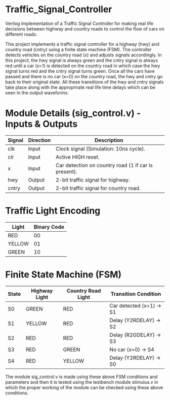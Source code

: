 # Traffic_Signal_Controller
Verilog implementation of a Traffic Signal Controller for making real life decisions between highway and country roads to control the flow of cars on different roads.

This project implements a traffic signal controller for a highway (hwy) and country road (cntry) using a finite state machine (FSM). The controller detects vehicles on the country road (x) and adjusts signals accordingly. In this project, the hwy signal is always green and the cntry signal is always red until a car (x=1) is detected on the country road in which case the hwy signal turns red and the cntry signal turns green. Once all the cars have passed and there is no car (x=0) on the country road, the hwy and cntry go back to their original state. All these transitions of the hwy and cntry signals take place along with the approprirate real life time delays which can be seen in the output waveforms.

# Module Details (sig_control.v) - Inputs & Outputs
|Signal|Direction|Description|
| ------------- | ------------- | ------------- | 
|clk	  | Input	 | Clock signal (Simulation: 10ns cycle).|
|clr	  | Input	 | Active HIGH reset.|
|x	    | Input	 | Car detection on country road (1 if car is present).|
|hwy	  | Output | 2-bit traffic signal for highway.|
|cntry |	Output | 2-bit traffic signal for country road.|

# Traffic Light Encoding
|Light|Binary Code|
| ------------- | ------------- |
|RED	   | 00|
|YELLOW  | 01|
|GREEN	 | 10|

# Finite State Machine (FSM)
|State	| Highway Light | Country Road Light  | Transition Condition|
| ------------- | ------------- | ------------- | ------------- |
|S0    |    GREEN	      |     RED	            | Car detected (x=1) → S1|
|S1	   |   YELLOW	      |      RED	          | Delay (Y2RDELAY) → S2|
|S2	   |    RED	        |      RED	          | Delay (R2GDELAY) → S3|
|S3	   |    RED	        |     GREEN	          | No car (x=0) → S4|
|S4	   |    RED	        |    YELLOW	          | Delay (Y2RDELAY) → S0|

The module sig_control.v is made using these above FSM conditions and parameters and then it is tested using the testbench module stimulus.v in which the proper working of the module can be checked using these above conditions.
